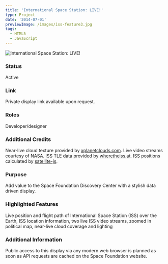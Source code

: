 ```yaml
---
title: 'International Space Station: LIVE!'
type: Project
date: '2014-07-01'
previewImage: /images/iss-feature3.jpg
tags:
  - HTML5
  - JavaScript
---
```

![International Space Station: LIVE!](/images/iss-top.jpg)

### Status

Active

### Link

Private display link available upon request.

### Roles

Developer/designer

### Additional Credits

Near-live cloud texture provided by [xplanetclouds.com](http://xplanetclouds.com/). Live video streams courtesy of NASA. ISS TLE data provided by [wheretheiss.at](http://xplanetclouds.com/). ISS positions calculated by [satellite-js](https://github.com/shashwatak/satellite-js).

### Purpose

Add value to the Space Foundation Discovery Center with a stylish data driven display.

### Highlighted Features

Live position and flight path of International Space Station (ISS) over the Earth, ISS location information, two live ISS video streams, zoomed in political map, near-live cloud coverage and lighting

### Additional Information

Public access to this display via any modern web browser is planned as soon as API requests are cached on the Space Foundation website.
